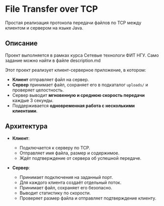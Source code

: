# File Transfer over TCP

Простая реализация протокола передачи файлов по TCP между клиентом и сервером на языке Java.

## Описание

Проект выполняется в рамках курса Сетевые технологи ФИТ НГУ. Само задание можно найти в файле 
description.md

Этот проект реализует клиент-серверное приложение, в котором:

- **Клиент** отправляет файл на сервер.
- **Сервер** принимает файл, сохраняет его в подкаталог `uploads/` и проверяет целостность.
- Сервер выводит **мгновенную и среднюю скорость передачи** каждые 3 секунды.
- Поддерживается **одновременная работа с несколькими клиентами**.

## Архитектура

- **Клиент**:
  - Подключается к серверу по TCP.
  - Отправляет имя файла, размер и содержимое.
  - Ждёт подтверждение от сервера об успешной передаче.

- **Сервер**:
  - Принимает подключения на заданный порт.
  - Для каждого клиента создаёт отдельный поток.
  - Принимает файл, сохраняет его безопасно.
  - Выводит статистику по скорости.
  - Проверяет размер файла и отправляет подтверждение клиенту.

